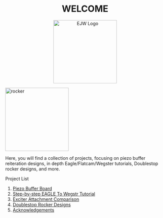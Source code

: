 <h1 align="center">WELCOME</h1>



<p align="center">
  <img width="200" src="https://i.ibb.co/w4vJYYS/EJW-3.png" alt="EJW Logo">
</p>

  <img width="200" src="https://i.ibb.co/f9pxHZ5/ezgif-1-5020f6b119.gif" alt="rocker">
</p>

Here, you will find a collection of projects, focusing on piezo buffer reiteration designs, in depth Eagle/Flatcam/Wegster tutorials, Doublestop rocker designs, and more.



Project List

1. [Piezo Buffer Board](http://EJWilcoxProjects.github.io/PBB.html)
2. [Step-by-step EAGLE To Wegstr Tutorial](http://EJWilcoxProjects.github.io/CTW.html)
3. [Exciter Attachment Comparison](http://EJWilcoxProjects.github.io/EEA.html)
4. [Doublestop Rocker Designs](http://EJWilcoxProjects.github.io/DSR.html)
5. [Acknowledgements](http://EJWilcoxProjects.github.io/Thanks.html)

